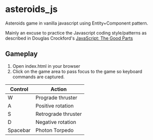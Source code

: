 # asteroids_js
Asteroids game in vanilla javascript using Entity+Component pattern.

Mainly an excuse to practice the Javascript coding style/patterns as described in Douglas Crockford's [JavaScript: The Good Parts](https://www.amazon.com/exec/obidos/ASIN/0596517742/wrrrldwideweb)

## Gameplay

1. Open index.html in your browser
2. Click on the game area to pass focus to the game so keyboard commands are captured.

Control | Action
--|------
W | Prograde thruster
A | Positive rotation
S | Retrograde thruster
D | Negative rotation
Spacebar | Photon Torpedo
